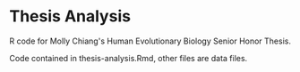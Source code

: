 # Thesis Analysis
R code for Molly Chiang's Human Evolutionary Biology Senior Honor Thesis.

Code contained in thesis-analysis.Rmd, other files are data files.
